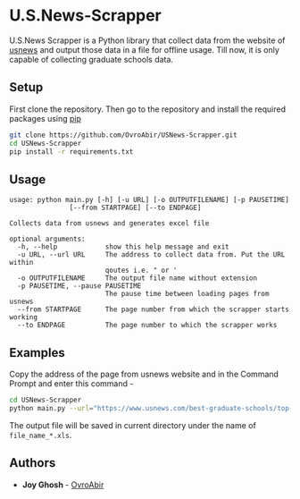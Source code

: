 # U.S.News-Scrapper

U.S.News Scrapper is a Python library that collect data from the website of [usnews](https://www.usnews.com/best-graduate-schools) and output those data in a file for offline usage. Till now, it is only capable of collecting graduate schools data.

## Setup

First clone the repository. Then go to the repository and install the required packages using [pip](https://pip.pypa.io/en/stable/)
```bash
git clone https://github.com/OvroAbir/USNews-Scrapper.git
cd USNews-Scrapper
pip install -r requirements.txt
```

## Usage

```
usage: python main.py [-h] [-u URL] [-o OUTPUTFILENAME] [-p PAUSETIME]
               [--from STARTPAGE] [--to ENDPAGE]

Collects data from usnews and generates excel file

optional arguments:
  -h, --help            show this help message and exit
  -u URL, --url URL     The address to collect data from. Put the URL within
                        qoutes i.e. " or '
  -o OUTPUTFILENAME     The output file name without extension
  -p PAUSETIME, --pause PAUSETIME
                        The pause time between loading pages from usnews
  --from STARTPAGE      The page number from which the scrapper starts working
  --to ENDPAGE          The page number to which the scrapper works

```

## Examples

Copy the address of the page from usnews website and in the Command Prompt and enter this command -

```bash
cd USNews-Scrapper
python main.py --url="https://www.usnews.com/best-graduate-schools/top-science-schools/computer-science-rankings" -o file_name -p 2 --from=2 --to=5 
```
The output file will be saved in current directory under the name of `file_name_*.xls`. 

## Authors

* **Joy Ghosh** - [OvroAbir](https://github.com/OvroAbir)
